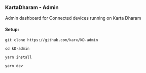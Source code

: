 ### KartaDharam - Admin

Admin dashboard for Connected devices running on Karta Dharam

#### Setup:

```
git clone https://github.com/karx/kD-admin

cd kD-admin

yarn install

yarn dev
```